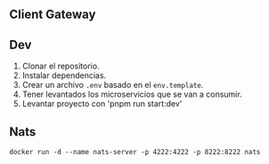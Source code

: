 ## Client Gateway

## Dev

1. Clonar el repositorio.
2. Instalar dependencias.
3. Crear un archivo `.env` basado en el `env.template`.
4. Tener levantados los microservicios que se van a consumir.
5. Levantar proyecto con 'pnpm run start:dev'

## Nats
```
docker run -d --name nats-server -p 4222:4222 -p 8222:8222 nats
```